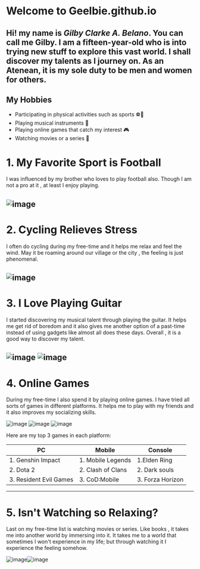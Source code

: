 # Welcome to Geelbie.github.io

Hi! my name is *Gilby Clarke A. Belano*. You can call me Gilby. I am a fifteen-year-old who is into trying new stuff to explore this vast world.
I shall discover my talents as I journey on. As an Atenean, it is my sole duty to be men and women for others.
---

## My Hobbies
- Participating in physical activities such as sports ⚽💪
- Playing musical instruments 🎵
- Playing online games that catch my interest 🎮
- Watching movies or a series 🍿

# 1. My Favorite Sport is Football

I was influenced by my brother who loves to play football also. Though I am not a pro at it , at least I enjoy playing.

![image](https://user-images.githubusercontent.com/118235555/203199951-16cb8146-e181-443b-af1e-2dc40ae97911.png)
---

# 2. Cycling Relieves Stress

I often do cycling during my free-time and it helps me relax and feel the wind. May it be roaming around our village or the city , the feeling is just phenomenal.

 ![image](https://user-images.githubusercontent.com/118235555/203202916-3a7a7fe8-0026-4596-ba88-b0ccc01348a5.png)
---

# 3. I Love Playing Guitar

I started discovering my musical talent through playing the guitar. It helps me get rid of boredom and it also gives me another option of a past-time instead of using gadgets like almost all does these days. Overall , it is a good way to discover my talent.

![image](https://user-images.githubusercontent.com/118235555/203201405-46f54fa4-d572-4481-91fd-b28084504b27.png) ![image](https://user-images.githubusercontent.com/118235555/203201488-5a5fc36e-6335-4aec-b391-5e86b5de6250.png)
---

# 4. Online Games

During my free-time I also spend it by playing online games. I have tried all sorts of games in different platforms. It helps me to play with my friends and it also improves my socializing skills. 

![image](https://user-images.githubusercontent.com/118235555/203207199-c1a82691-0df2-42ca-8890-54a73356b666.png)  ![image](https://user-images.githubusercontent.com/118235555/203207224-49cc4fa2-7e8f-4fc2-8bfa-ec8514346002.png) ![image](https://user-images.githubusercontent.com/118235555/203207362-d37ebd07-a44b-4f77-a4a2-dc8535c25f09.png)

Here are my top 3 games in each platform:

| PC | Mobile | Console |
| ----------- | ----------- | ----------- |
| 1. Genshin Impact  | 1. Mobile Legends |1.Elden Ring |
| 2. Dota 2 |2. Clash of Clans |2. Dark souls |
| 3. Resident Evil Games  |3. CoD:Mobile  |3. Forza Horizon|

---

# 5. Isn't Watching so Relaxing?

Last on my free-time list is watching movies or series. Like books , it takes me into another world by immersing into it. It takes me to a world that sometimes I won't experience in my life; but through watching it I experience the feeling somehow.

![image](https://user-images.githubusercontent.com/118235555/203209265-103809d6-bdee-4064-a586-5f32d80f5006.png)![image](https://user-images.githubusercontent.com/118235555/203209423-78da06b6-9147-43ff-ba44-e2d94f5298cb.png)

















